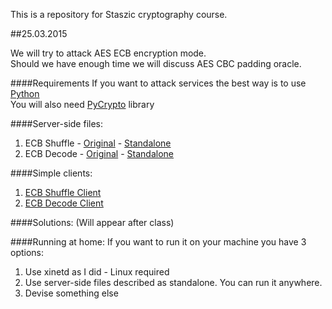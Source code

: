 This is a repository for Staszic cryptography course.

##25.03.2015

We will try to attack AES ECB encryption mode. <br>
Should we have enough time we will discuss AES CBC padding oracle.

####Requirements
If you want to attack services the best way is to use [Python](https://www.python.org/) <br>
You will also need [PyCrypto](https://www.dlitz.net/software/pycrypto/) library

####Server-side files:
   1. ECB Shuffle
   	- [Original](25.03.2015/ecb_shuffle.py)
   	- [Standalone](25.03.2015/ecb_shuffle_standalone.py)
   2. ECB Decode
   	- [Original](25.03.2015/ecb_decode.py)
   	- [Standalone](25.03.2015/ecb_decode_standalone.py)

####Simple clients:
   1. [ECB Shuffle Client](25.03.2015/ecb_shuffle_base.py)
   2. [ECB Decode Client](25.03.2015/ecb_decode_base.py)

####Solutions:
   (Will appear after class)


####Running at home:
If you want to run it on your machine you have 3 options:
   1. Use xinetd as I did - Linux required
   2. Use server-side files described as standalone. You can run it anywhere.
   3. Devise something else
